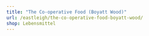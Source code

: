 ```yaml
---
title: "The Co-operative Food (Boyatt Wood)"
url: /eastleigh/the-co-operative-food-boyatt-wood/
shop: Lebensmittel
---
```

